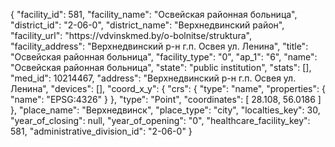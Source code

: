 {
    "facility_id": 581,
    "facility_name": "Освейская районная больница",
    "district_id": "2-06-0",
    "district_name": "Верхнедвинский район",
    "facility_url": "https:\/\/vdvinskmed.by\/o-bolnitse\/struktura",
    "facility_address": "Верхнедвинский р-н г.п. Освея ул. Ленина",
    "title": "Освейская районная больница",
    "facility_type": "0",
    "ap_1": "6",
    "name": "Освейская районная больница",
    "state": "public institution",
    "stats": [],
    "med_id": 10214467,
    "address": "Верхнедвинский р-н г.п. Освея ул. Ленина",
    "devices": [],
    "coord_x_y": {
        "crs": {
            "type": "name",
            "properties": {
                "name": "EPSG:4326"
            }
        },
        "type": "Point",
        "coordinates": [
            28.108,
            56.0186
        ]
    },
    "place_name": "Верхнедвинск",
    "place_type": "city",
    "localties_key": 30,
    "year_of_closing": null,
    "year_of_opening": "0",
    "healthcare_facility_key": 581,
    "administrative_division_id": "2-06-0"
}